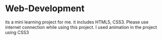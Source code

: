 # Web-Development

its a mini learning project for me.
it includes HTML5, CSS3.
Please use internet connection while using this project.
I used animation in the project using CSS3

